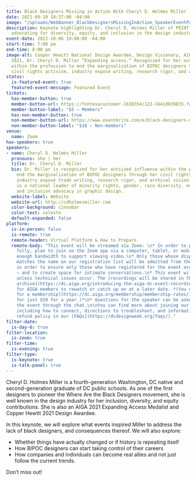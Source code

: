 ```yaml
---
title: Black Designers Missing in Action With Cheryl D. Holmes Miller
date: 2021-09-10 18:37:00 -04:00
image: "/uploads/WebBanner_BlackDesignersMissingInAction_SpeakerEventPost.jpg"
description: Keynote highlighting Dr. Cheryl D. Holmes Miller of PRINT publications
  advocating for diversity, equity, and inclusion in the design industry.
event-date: 2021-10-06 19:00:00 -04:00
start-time: 7:00 pm
end-time: 8:00 pm
image-alt: Cooper Hewitt National Design Awardee, Design Visionary, AIGA MEDALIST
  2021, Dr. Cheryl D. Miller “Expanding access.” Recognized for her outsized influence
  within the profession to end the marginalization of BIPOC designers through her
  civil rights activism, industry exposé writing, research rigor, and archival vision.
status:
  is-featured-event: true
  featured-event-message: Featured Event
tickets:
  has-member-button: true
  member-button-url: https://fontevacustomer-1638354c123-1641d839835.force.com/services/oauth2/authorize?client_id=3MVG9nthuDc9owbcOq7_07W.HriOQQPWTbMkrpOla.ajDQlTHf4_uby_mhwylcX.mJBU2O2SppTiZMS0J_HJd&response_type=code&redirect_uri=https://ikit.aiga.org/ikit_national_util/ikit-national-util-sso-redirect/&state=https%3A%2F%2Fdc.aiga.org%2F%3Fpost_type%3Dikit_event%26p%3D447805%26redirect_source%3Deventbrite_register
  member-button-label: "$5 — Members"
  has-non-member-button: true
  non-member-button-url: https://www.eventbrite.com/e/black-designers-missing-in-action-with-cheryl-d-holmes-miller-tickets-170372871846
  non-member-button-label: "$10 — Non-members"
venue:
  name: Zoom
has-speakers: true
speakers:
- name: Cheryl D. Holmes Miller
  pronouns: she | her
  title: Dr. Cheryl D. Miller
  bio: Dr. Miller is recognized for her outsized influence within the profession to
    end the marginalization of BIPOC designers through her civil rights activism,
    industry exposé trade writing, research rigor, and archival vision. Dr. Miller
    is a national leader of minority rights, gender, race diversity, equality, equity
    and inclusion advocacy in graphic design.
  website-label: Website
  website-url: http://cdholmesmiller.com
  color-background: cinnabar
  color-text: celeste
  default-expanded: false
platform:
  is-in-person: false
  is-remote: true
  remote-header: Virtual Platform & How to Prepare
  remote-body: "This event will be streamed via Zoom: \n* In order to participate
    fully, plan to join on the Zoom app via a computer, tablet, or mobile device with
    enough bandwidth to support viewing video.\n* Only those whose display name fully
    matches the name on our registration list will be admitted from the waiting room,
    in order to ensure only those who have registered for the event are able to attend
    — and to create space for intimate conversations.\n* This event will be recorded
    unless technical issues occur. The [recordings will be shared in the AIGA DC recordings
    archive](https://dc.aiga.org/introducing-the-aiga-dc-event-recordings-archive/)
    for AIGA members to rewatch or catch up on at a later date. *(You can [register
    for a membership](https://dc.aiga.org/membership/membership-rates/) on our website
    for just $50 for a year.)*\n* Questions for the speaker can be asked live during
    the event through the chat.\n\nYou can find more about joining our virtual events,
    including how to connect, directions to troubleshoot, and information about our
    refund policy in our [FAQs](https://dcdesignweek.org/faqs/)."
filter-date:
  is-day-6: true
filter-location:
  is-zoom: true
filter-time:
  is-evening: true
filter-type:
  is-keynote: true
  is-talk-panel: true
---
```


Cheryl D. Holmes Miller is a fourth-generation Washington, DC native and second-generation graduate of DC public schools. As one of the first designers to pioneer the Where Are the Black Designers movement, she is well known in the design industry for her inclusion, diversity, and equity contributions. She is also an AIGA 2021 Expanding Access Medalist and Copper Hewitt 2021 Design Awardee.

In this keynote, we will explore what events inspired Miller to address the lack of black designers, and consequences thereof. We will also explore: 
* Whether things have actually changed or if history is repeating itself 
* How BIPOC designers can start taking control of their careers
* How companies and individuals can become real allies and not just follow the current trends.

Don’t miss out!
